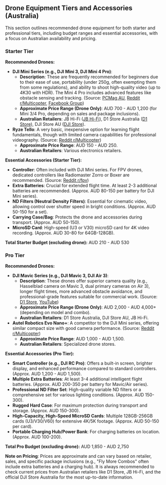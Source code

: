 ## Drone Equipment Tiers and Accessories (Australia)

This section outlines recommended drone equipment for both starter and professional tiers, including budget ranges and essential accessories, with a focus on Australian availability and pricing.

### Starter Tier

**Recommended Drones:**
-   **DJI Mini Series (e.g., DJI Mini 3, DJI Mini 4 Pro)**:
    -   **Description**: These are frequently recommended for beginners due to their ease of use, portability (under 250g, often exempting them from some regulations), and ability to shoot high-quality video (up to 4K30 with HDR). The Mini 4 Pro includes advanced features like obstacle sensing and tracking. (Source: [PCMag AU](https://au.pcmag.com/drones/37261/the-best-drones), [Reddit r/Multicopter](https://www.reddit.com/r/Multicopter/comments/1i9b9ba/what_is_the_best_beginner_drone_worth_buying_today/), [Facebook Group](https://www.facebook.com/groups/637556563102391/posts/2696390420552318/))
    -   **Approximate Price Range (Drone Only)**: AUD 700 - AUD 1,200 (for Mini 3/4 Pro, depending on sales and package inclusions).
    -   **Australian Retailers**: JB Hi-Fi ([JB Hi-Fi](https://www.jbhifi.com.au/collections/drones-robotics/drones)), D1 Store Australia ([D1 Store](https://www.d1store.com.au/mobile/packages/dji-mavic-4-pro-starter?srsltid=AfmBOooET7MBl7SU-hgzmXnJwM3KBy4Pusoc6v2vgkZuuCyE2A2lF4Tq)), DJI Store AU ([DJI Store](https://store.dji.com/au)).
-   **Ryze Tello**: A very basic, inexpensive option for learning flight fundamentals, though with limited camera capabilities for professional videography. (Source: [Reddit r/Multicopter](https://www.reddit.com/r/Multicopter/comments/1i9b9ba/what_is_the_best_beginner_drone_worth_buying_today/))
    -   **Approximate Price Range**: AUD 150 - AUD 250.
    -   **Australian Retailers**: Various electronics retailers.

**Essential Accessories (Starter Tier):**
-   **Controller**: Often included with DJI Mini series. For FPV drones, dedicated controllers like Radiomaster Zorro or Boxer are recommended. (Source: [Reddit r/fpv](https://www.reddit.com/r/fpv/comments/140h94i/what_is_the_best_beginner_fpv_drone_that_is_not/))
-   **Extra Batteries**: Crucial for extended flight time. At least 2-3 additional batteries are recommended. (Approx. AUD 80-150 per battery for DJI Mini series).
-   **ND Filters (Neutral Density Filters)**: Essential for cinematic video, allowing control over shutter speed in bright conditions. (Approx. AUD 50-150 for a set).
-   **Carrying Case/Bag**: Protects the drone and accessories during transport. (Approx. AUD 50-150).
-   **MicroSD Card**: High-speed (U3 or V30) microSD card for 4K video recording. (Approx. AUD 30-80 for 64GB-128GB).

**Total Starter Budget (excluding drone):** AUD 210 - AUD 530

### Pro Tier

**Recommended Drones:**
-   **DJI Mavic Series (e.g., DJI Mavic 3, DJI Air 3)**:
    -   **Description**: These drones offer superior camera quality (e.g., Hasselblad camera on Mavic 3, dual primary cameras on Air 3), longer flight times, more advanced obstacle avoidance, and professional-grade features suitable for commercial work. (Source: [D1 Store](https://www.d1store.com.au/mobile/packages/dji-mavic-4-pro-starter?srsltid=AfmBOooET7MBl7SU-hgzmXnJwM3KBy4Pusoc6v2vgkZuuCyE2A2lF4Tq), [YouTube](https://www.youtube.com/watch?v=MlkfclJPT_A))
    -   **Approximate Price Range (Drone Only)**: AUD 2,000 - AUD 4,000+ (depending on model and combo).
    -   **Australian Retailers**: D1 Store Australia, DJI Store AU, JB Hi-Fi.
-   **Autel Robotics Evo Nano+**: A competitor to the DJI Mini series, offering similar compact size with good camera performance. (Source: [Reddit r/Multicopter](https://www.reddit.com/r/Multicopter/comments/1i9b9ba/what_is_the_best_beginner_drone_worth_buying_today/))
    -   **Approximate Price Range**: AUD 1,000 - AUD 1,500.
    -   **Australian Retailers**: Specialized drone stores.

**Essential Accessories (Pro Tier):**
-   **Smart Controller (e.g., DJI RC Pro)**: Offers a built-in screen, brighter display, and enhanced performance compared to standard controllers. (Approx. AUD 1,200 - AUD 1,500).
-   **Multiple Extra Batteries**: At least 3-4 additional intelligent flight batteries. (Approx. AUD 200-350 per battery for Mavic/Air series).
-   **Professional ND Filter Set**: High-quality variable ND filters or a comprehensive set for various lighting conditions. (Approx. AUD 150-300).
-   **Rugged Hard Case**: For maximum protection during transport and storage. (Approx. AUD 150-300).
-   **High-Capacity, High-Speed MicroSD Cards**: Multiple 128GB-256GB cards (U3/V30/V60) for extensive 4K/5K footage. (Approx. AUD 50-150 per card).
-   **Portable Charging Hub/Power Bank**: For charging batteries on location. (Approx. AUD 100-200).

**Total Pro Budget (excluding drone):** AUD 1,850 - AUD 2,750

**Note on Pricing**: Prices are approximate and can vary based on retailer, sales, and specific package inclusions (e.g., "Fly More Combos" often include extra batteries and a charging hub). It is always recommended to check current prices from Australian retailers like D1 Store, JB Hi-Fi, and the official DJI Store Australia for the most up-to-date information.
